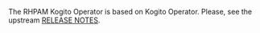 The RHPAM Kogito Operator is based on Kogito Operator. 
Please, see the upstream [RELEASE NOTES](https://github.com/kiegroup/kogito-operator/blob/master/RELEASE_NOTES.md).

<!-- Remove the comment for any RHPAM JIRA exclusive 
## Enhancements  

## Bug Fixes
- [KOGITO-4894](https://issues.redhat.com/browse/KOGITO-4894) - Remove `image` default value in KogitoRuntime CR (problem in OCP console)
- [KOGITO-5104](https://issues.redhat.com/browse/KOGITO-5104) - Kogito operator creates wrong default image tags
## Known Issues
-->